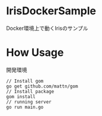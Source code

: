 # IrisDockerSample
Docker環境上で動くIrisのサンプル

# How Usage
開発環境

```
// Install gom
go get github.com/mattn/gom
// Install package
gom install
// running server
go run main.go
```

